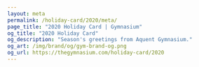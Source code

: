 ```yaml
---
layout: meta
permalink: /holiday-card/2020/meta/
page_title: "2020 Holiday Card | Gymnasium"
og_title: "2020 Holiday Card"
og_description: "Season's greetings from Aquent Gymnasium."
og_art: /img/brand/og/gym-brand-og.png
og_url: https://thegymnasium.com/holiday-card/2020
---
```

